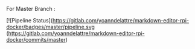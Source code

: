 For Master Branch :

[![Pipeline Status](https://gitlab.com/yoanndelattre/markdown-editor-rpi-docker/badges/master/pipeline.svg (https://gitlab.com/yoanndelattre/markdown-editor-rpi-docker/commits/master)
